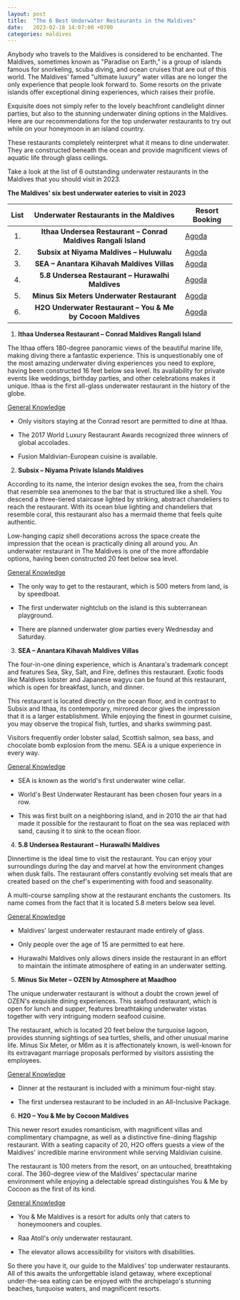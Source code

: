 ```yaml
---
layout: post
title:  "The 6 Best Underwater Restaurants in the Maldives"
date:   2023-02-18 14:07:00 +0700
categories: maldives
---
```

Anybody who travels to the Maldives is considered to be enchanted. The Maldives, sometimes known as "Paradise on Earth," is a group of islands famous for snorkeling, scuba diving, and ocean cruises that are out of this world. The Maldives' famed "ultimate luxury" water villas are no longer the only experience that people look forward to. Some resorts on the private islands offer exceptional dining experiences, which raises their profile.

Exquisite does not simply refer to the lovely beachfront candlelight dinner parties, but also to the stunning underwater dining options in the Maldives. Here are our recommendations for the top underwater restaurants to try out while on your honeymoon in an island country.

These restaurants completely reinterpret what it means to dine underwater. They are constructed beneath the ocean and provide magnificent views of aquatic life through glass ceilings.

Take a look at the list of 6 outstanding underwater restaurants in the Maldives that you should visit in 2023.

**The Maldives' six best underwater eateries to visit in 2023**

<div class="table-responsive">
		<table class="table table-striped w-auto">
			<thead>
				<tr>
					<th style="text-align:center">List</th>
					<th style="text-align:center">Underwater Restaurants in the Maldives</th>
					<th style="text-align:center">Resort Booking</th>
				</tr>
			</thead>
			<tbody>
				<tr>
					<td style="text-align:center">1.</td>
					<td style="text-align:center"><strong>Ithaa Undersea Restaurant – Conrad Maldives Rangali Island<strong></td>
					<td><a href="https://www.agoda.com/partners/partnersearch.aspx?pcs=1&cid=1832994&hl=en-us&hid=97270" rel="nofollow" target="_blank">Agoda</a></td>
				</tr>
				<tr>
					<td style="text-align:center">2.</td>
					<td style="text-align:center"><strong>Subsix at Niyama Maldives – Huluwalu<strong></td>
					<td><a href="https://www.agoda.com/partners/partnersearch.aspx?pcs=1&cid=1832994&hl=en-us&hid=296607" rel="nofollow" target="_blank">Agoda</a></td>
				</tr>
				<tr>
					<td style="text-align:center">3.</td>
					<td style="text-align:center"><strong>SEA – Anantara Kihavah Maldives Villas<strong></td>
					<td><a href="https://www.agoda.com/partners/partnersearch.aspx?pcs=1&cid=1832994&hl=en-us&hid=178294" rel="nofollow" target="_blank">Agoda</a></td>
				</tr>
				<tr>
					<td style="text-align:center">4.</td>
					<td style="text-align:center"><strong>5.8 Undersea Restaurant – Hurawalhi Maldives<strong></td>
					<td><a href="https://www.agoda.com/partners/partnersearch.aspx?pcs=1&cid=1832994&hl=en-us&hid=1198620" rel="nofollow" target="_blank">Agoda</a></td>
				</tr>
				<tr>
					<td style="text-align:center">5.</td>
					<td style="text-align:center"><strong>Minus Six Meters Underwater Restaurant<strong></td>
					<td><a href="https://www.agoda.com/partners/partnersearch.aspx?pcs=1&cid=1832994&hl=en-us&hid=1642172" rel="nofollow" target="_blank">Agoda</a></td>
				</tr>
				<tr>
					<td style="text-align:center">6.</td>
					<td style="text-align:center"><strong>H2O Underwater Restaurant – You & Me by Cocoon Maldives<strong></td>
					<td><a href="https://www.agoda.com/partners/partnersearch.aspx?pcs=1&cid=1832994&hl=en-us&hid=1184769" rel="nofollow" target="_blank">Agoda</a></td>
				</tr>
			</tbody>
		</table>
</div>

1. **Ithaa Undersea Restaurant – Conrad Maldives Rangali Island**

The Ithaa offers 180-degree panoramic views of the beautiful marine life, making diving there a fantastic experience. This is unquestionably one of the most amazing underwater diving experiences you need to explore, having been constructed 16 feet below sea level. Its availability for private events like weddings, birthday parties, and other celebrations makes it unique. Ithaa is the first all-glass underwater restaurant in the history of the globe.

<u>General Knowledge</u>

- Only visitors staying at the Conrad resort are permitted to dine at Ithaa.

- The 2017 World Luxury Restaurant Awards recognized three winners of global accolades.

- Fusion Maldivian-European cuisine is available.

2. **Subsix – Niyama Private Islands Maldives**

According to its name, the interior design evokes the sea, from the chairs that resemble sea anemones to the bar that is structured like a shell. You descend a three-tiered staircase lighted by striking, abstract chandeliers to reach the restaurant. With its ocean blue lighting and chandeliers that resemble coral, this restaurant also has a mermaid theme that feels quite authentic. 

Low-hanging capiz shell decorations across the space create the impression that the ocean is practically dining all around you. An underwater restaurant in The Maldives is one of the more affordable options, having been constructed 20 feet below sea level.

<u>General Knowledge</u>

- The only way to get to the restaurant, which is 500 meters from land, is by speedboat.

- The first underwater nightclub on the island is this subterranean playground.

- There are planned underwater glow parties every Wednesday and Saturday.

3. **SEA – Anantara Kihavah Maldives Villas**

The four-in-one dining experience, which is Anantara's trademark concept and features Sea, Sky, Salt, and Fire, defines this restaurant. Exotic foods like Maldives lobster and Japanese wagyu can be found at this restaurant, which is open for breakfast, lunch, and dinner. 

This restaurant is located directly on the ocean floor, and in contrast to Subsix and Ithaa, its contemporary, mirrored decor gives the impression that it is a larger establishment. While enjoying the finest in gourmet cuisine, you may observe the tropical fish, turtles, and sharks swimming past. 

Visitors frequently order lobster salad, Scottish salmon, sea bass, and chocolate bomb explosion from the menu. SEA is a unique experience in every way.

<u>General Knowledge</u>

- SEA is known as the world's first underwater wine cellar.

- World's Best Underwater Restaurant has been chosen four years in a row.

- This was first built on a neighboring island, and in 2010 the air that had made it possible for the restaurant to float on the sea was replaced with sand, causing it to sink to the ocean floor.

4. **5.8 Undersea Restaurant – Hurawalhi Maldives** 

Dinnertime is the ideal time to visit the restaurant. You can enjoy your surroundings during the day and marvel at how the environment changes when dusk falls. The restaurant offers constantly evolving set meals that are created based on the chef's experimenting with food and seasonality. 

A multi-course sampling show at the restaurant enchants the customers. Its name comes from the fact that it is located 5.8 meters below sea level.

<u>General Knowledge</u>

- Maldives' largest underwater restaurant made entirely of glass.

- Only people over the age of 15 are permitted to eat here.

- Hurawalhi Maldives only allows diners inside the restaurant in an effort to maintain the intimate atmosphere of eating in an underwater setting.

5. **Minus Six Meter – OZEN by Atmosphere at Maadhoo**

The unique underwater restaurant is without a doubt the crown jewel of OZEN's exquisite dining experiences. This seafood restaurant, which is open for lunch and supper, features breathtaking underwater vistas together with very intriguing modern seafood cuisine. 

The restaurant, which is located 20 feet below the turquoise lagoon, provides stunning sightings of sea turtles, shells, and other unusual marine life. Minus Six Meter, or M6m as it is affectionately known, is well-known for its extravagant marriage proposals performed by visitors assisting the employees.

<u>General Knowledge</u>

- Dinner at the restaurant is included with a minimum four-night stay.

- The first undersea restaurant to be included in an All-Inclusive Package.

6. **H20 – You & Me by Cocoon Maldives** 

This newer resort exudes romanticism, with magnificent villas and complimentary champagne, as well as a distinctive fine-dining flagship restaurant. With a seating capacity of 20, H2O offers guests a view of the Maldives' incredible marine environment while serving Maldivian cuisine. 

The restaurant is 100 meters from the resort, on an untouched, breathtaking coral. The 360-degree view of the Maldives' spectacular marine environment while enjoying a delectable spread distinguishes You & Me by Cocoon as the first of its kind.

<u>General Knowledge</u>

- You & Me Maldives is a resort for adults only that caters to honeymooners and couples.

- Raa Atoll's only underwater restaurant.

- The elevator allows accessibility for visitors with disabilities.

So there you have it, our guide to the Maldives' top underwater restaurants. All of this awaits the unforgettable island getaway, where exceptional under-the-sea eating can be enjoyed with the archipelago's stunning beaches, turquoise waters, and magnificent resorts.



